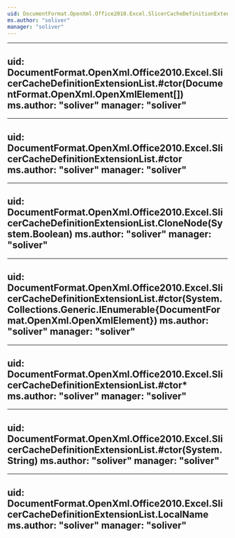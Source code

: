 ```yaml
---
uid: DocumentFormat.OpenXml.Office2010.Excel.SlicerCacheDefinitionExtensionList
ms.author: "soliver"
manager: "soliver"
---
```


---
uid: DocumentFormat.OpenXml.Office2010.Excel.SlicerCacheDefinitionExtensionList.#ctor(DocumentFormat.OpenXml.OpenXmlElement[])
ms.author: "soliver"
manager: "soliver"
---

---
uid: DocumentFormat.OpenXml.Office2010.Excel.SlicerCacheDefinitionExtensionList.#ctor
ms.author: "soliver"
manager: "soliver"
---

---
uid: DocumentFormat.OpenXml.Office2010.Excel.SlicerCacheDefinitionExtensionList.CloneNode(System.Boolean)
ms.author: "soliver"
manager: "soliver"
---

---
uid: DocumentFormat.OpenXml.Office2010.Excel.SlicerCacheDefinitionExtensionList.#ctor(System.Collections.Generic.IEnumerable{DocumentFormat.OpenXml.OpenXmlElement})
ms.author: "soliver"
manager: "soliver"
---

---
uid: DocumentFormat.OpenXml.Office2010.Excel.SlicerCacheDefinitionExtensionList.#ctor*
ms.author: "soliver"
manager: "soliver"
---

---
uid: DocumentFormat.OpenXml.Office2010.Excel.SlicerCacheDefinitionExtensionList.#ctor(System.String)
ms.author: "soliver"
manager: "soliver"
---

---
uid: DocumentFormat.OpenXml.Office2010.Excel.SlicerCacheDefinitionExtensionList.LocalName
ms.author: "soliver"
manager: "soliver"
---
